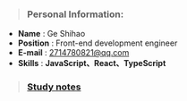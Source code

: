 
> ### Personal Information:
> 
- **Name** : Ge Shihao
- **Position** : Front-end development engineer
- **E-mail** : 2714780821@qq.com
- **Skills** : **JavaScript、React、TypeScript**


> ###  [Study notes](https://github.com/randomtc/study-notes)


